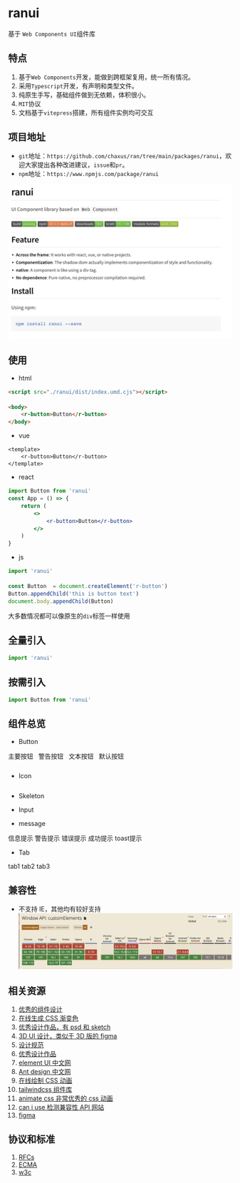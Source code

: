 # ranui

基于 `Web Components UI`组件库

## 特点

1. 基于`Web Components`开发，能做到跨框架复用，统一所有情况。
2. 采用`Typescript`开发，有声明和类型文件。
3. 纯原生手写，基础组件做到无依赖，体积很小。
4. `MIT`协议
5. 文档基于`vitepress`搭建，所有组件实例均可交互

## 项目地址

- `git`地址：`https://github.com/chaxus/ran/tree/main/packages/ranui`，欢迎大家提出各种改进建议，`issue`和`pr`。
- `npm`地址：`https://www.npmjs.com/package/ranui`

![npm地址](../../assets/ranui/ranui-npm.jpg)

## 使用

- html

```html
<script src="./ranui/dist/index.umd.cjs"></script>

<body>
    <r-button>Button</r-button>
</body>
```

- vue

```vue
<template>
    <r-button>Button</r-button>
</template>
```

- react

```jsx
import Button from 'ranui'
const App = () => {
    return (
        <>
            <r-button>Button</r-button>
        </>
    )
}

```


- js

```js
import 'ranui'

const Button  = document.createElement('r-button')
Button.appendChild('this is button text')
document.body.appendChild(Button)

```
大多数情况都可以像原生的`div`标签一样使用

## 全量引入

```ts
import 'ranui'
```


## 按需引入

```ts
import Button from 'ranui'
```

## 组件总览

- Button

<div style="display:inline-block;margin-right: 8px;margin-bottom: 12px;">
     <r-button type="primary">主要按钮</r-button>
</div>
<div style="display:inline-block;margin-right: 8px;margin-bottom: 12px;">
     <r-button type="warning">警告按钮</r-button>
</div>
<div style="display:inline-block;margin-right: 8px;margin-bottom: 12px;">
    <r-button type="text">文本按钮</r-button>
</div>
<div style="display:inline-block;margin-right: 8px;margin-bottom: 12px;">
    <r-button >默认按钮</r-button>
</div>

- Icon

<div style='display:flex'>
     <r-icon name="lock" size="50" ></r-icon>
     <r-icon name="user" size="50" ></r-icon>
     <r-icon name="loading" size="50" color="#1E90FF" spin></r-icon>
</div>

- Skeleton

<div style="width: 100px;margin-top:10px">
    <r-skeleton ></r-skeleton>
</div>
<div style="margin-top:10px">
    <r-skeleton ></r-skeleton>
</div>
<div style="margin-top:10px">
    <r-skeleton ></r-skeleton>
</div>
<div style="width: 200px;margin-top:10px;margin-bottom: 12px;">
    <r-skeleton ></r-skeleton>
</div>

- Input

<div style="display:block;margin-right: 8px;margin-bottom: 12px;">
     <r-input label="user"></r-input>
</div>

<div style="display:block;margin-right: 8px;margin-bottom: 12px;">
     <r-input icon="lock" type="password"></r-input>
</div>

- message

<r-button onclick="message.info('这是一条提示')">信息提示</r-button>
<r-button onclick="message.warning('这是一条提示')">警告提示</r-button>
<r-button onclick="message.error('这是一条提示')">错误提示</r-button>
<r-button onclick="message.success('这是一条提示')">成功提示</r-button>
<r-button onclick="message.toast('这是一条提示')">toast提示</r-button>

- Tab

<div style="display:block;margin-right: 8px;margin-bottom: 12px;">
   <r-tabs>
      <r-tab label="home" icon="home">tab1</r-tab>
      <r-tab label="message" icon="message">tab2</r-tab>
      <r-tab label="user" icon="user">tab3</r-tab>
   </r-tabs>
</div>



## 兼容性

- 不支持 IE，其他均有较好支持
   ![](../../assets/ranui/customElements.png)


## 相关资源

1. [优秀的组件设计](https://www.checklist.design/)
2. [在线生成 CSS 渐变色](https://webgradients.com/)
3. [优秀设计作品，有 psd 和 sketch](https://webgradients.com/)
4. [3D UI 设计，类似于 3D 版的 figma](https://spline.design/)
5. [设计规范](https://lawsofux.com/)
6. [优秀设计作品](https://dribbble.com/)
7. [element UI 中文网](https://element.eleme.cn/#/zh-CN)
8. [Ant design 中文网](https://ant.design/index-cn)
9. [在线绘制 CSS 动画](https://animista.net/)
10. [tailwindcss 组件库](https://www.tailwindcss.cn/resources)
11. [animate css 非常优秀的 css 动画](https://animate.style/)
12. [can i use 检测兼容性 API 网站](https://caniuse.com/)
13. [figma](https://www.figma.com/)

## 协议和标准

1.  [RFCs](https://www.rfc-editor.org/)
2.  [ECMA](https://www.ecma-international.org/)
3.  [w3c](https://www.w3.org/)
